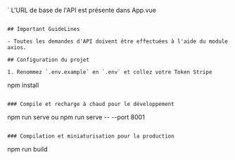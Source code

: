 `
L'URL de base de l'API est présente dans App.vue
```

## Important GuideLines

- Toutes les demandes d'API doivent être effectuées à l'aide du module axios.

## Configuration du projet

1. Renommez `.env.example` en `.env` et collez votre Token Stripe

```
npm install
```

### Compile et recharge à chaud pour le développement

```
npm run serve
ou
npm run serve -- --port 8001
```

### Compilation et miniaturisation pour la production

```
npm run build
```
